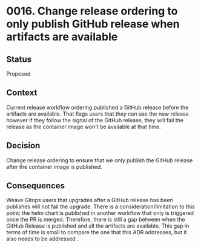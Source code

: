 # 0016. Change release ordering to only publish GitHub release when artifacts are available 

## Status

Proposed

## Context

Current release workflow ordering published a GitHub release before the artifacts are available. That flags users 
that they can use the new release however if they follow the signal of the GitHub release, they will fail the release 
as the container image won't be available at that time. 

## Decision

Change release ordering to ensure that we only publish the GitHub release after the container image is published.


## Consequences

Weave Gitops users that upgrades after a GitHub release has been publishes will not fail the upgrade. There is a consideration/limitation to this point: the helm chart is published in another workflow that only 
is triggered once the PR is merged. Therefore, there is still a gap between when the GitHub Release is published  and all the artifacts are available. 
This gap  in terms of time is small to compare the one that this ADR addresses, but it also needs to be addressed .

